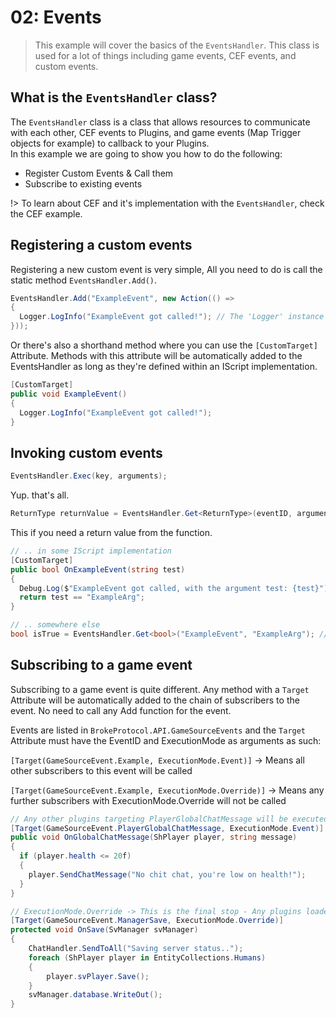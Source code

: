 # 02: Events

> This example will cover the basics of the ``EventsHandler``. This class is used for a lot of things including game events, CEF events, and custom events.

## What is the ``EventsHandler`` class?
The ``EventsHandler`` class is a class that allows resources to communicate with each other, CEF events to Plugins, and game events (Map Trigger objects for example) to callback to your Plugins.  
In this example we are going to show you how to do the following:
- Register Custom Events & Call them
- Subscribe to existing events

!> To learn about CEF and it's implementation with the ``EventsHandler``, check the CEF example.

## Registering a custom events
Registering a new custom event is very simple, All you need to do is call the static method ``EventsHandler.Add()``.
```csharp
EventsHandler.Add("ExampleEvent", new Action(() => 
{
  Logger.LogInfo("ExampleEvent got called!"); // The 'Logger' instance is a class from BP-CoreLib. Using 'Debug.Log()' here will work just fine too.
}));
```
Or there's also a shorthand method where you can use the ``[CustomTarget]`` Attribute. Methods with this attribute will be automatically added to the EventsHandler as long as they're defined within an IScript implementation.
```csharp
[CustomTarget]
public void ExampleEvent()
{
  Logger.LogInfo("ExampleEvent got called!");
}
```

## Invoking custom events
```csharp
EventsHandler.Exec(key, arguments);
```
Yup. that's all.
```csharp
ReturnType returnValue = EventsHandler.Get<ReturnType>(eventID, arguments);
```
This if you need a return value from the function.
```csharp
// .. in some IScript implementation
[CustomTarget]
public bool OnExampleEvent(string test)
{
  Debug.Log($"ExampleEvent got called, with the argument test: {test}");
  return test == "ExampleArg";
}

// .. somewhere else
bool isTrue = EventsHandler.Get<bool>("ExampleEvent", "ExampleArg"); // bool with the event return value
```

## Subscribing to a game event
Subscribing to a game event is quite different. Any method with a ``Target`` Attribute will be automatically added to the chain of subscribers to the event. No need to call any Add function for the event.

Events are listed in ``BrokeProtocol.API.GameSourceEvents`` and the ``Target`` Attribute must have the EventID and ExecutionMode as arguments as such:

``[Target(GameSourceEvent.Example, ExecutionMode.Event)]`` -> Means all other subscribers to this event will be called

``[Target(GameSourceEvent.Example, ExecutionMode.Override)]`` -> Means any further subscribers with ExecutionMode.Override will not be called

```csharp
// Any other plugins targeting PlayerGlobalChatMessage will be executed
[Target(GameSourceEvent.PlayerGlobalChatMessage, ExecutionMode.Event)]
public void OnGlobalChatMessage(ShPlayer player, string message)
{
  if (player.health <= 20f) 
  {
    player.SendChatMessage("No chit chat, you're low on health!");
  }
}

// ExecutionMode.Override -> This is the final stop - Any plugins loaded after (including zGameSource.dll) won't be executed
[Target(GameSourceEvent.ManagerSave, ExecutionMode.Override)]
protected void OnSave(SvManager svManager)
{
    ChatHandler.SendToAll("Saving server status..");
    foreach (ShPlayer player in EntityCollections.Humans)
    {
        player.svPlayer.Save();
    }
    svManager.database.WriteOut();
}
```
